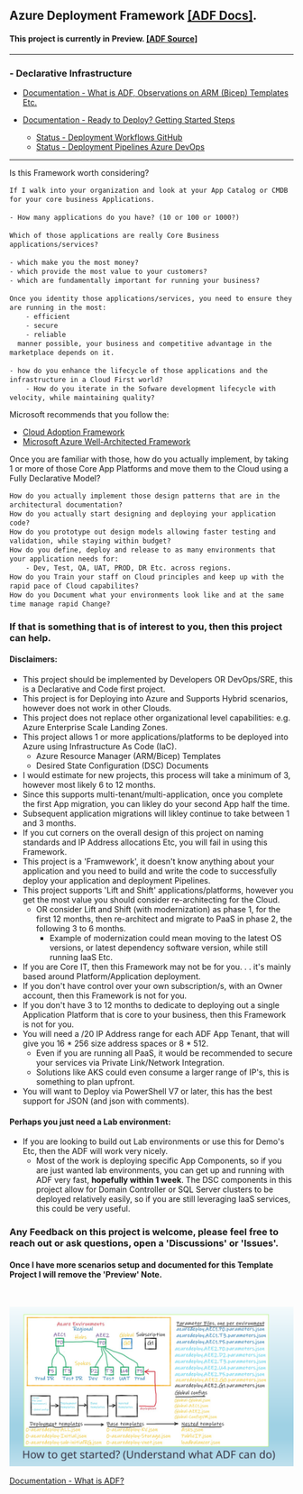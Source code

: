 
## Azure Deployment Framework [[ADF Docs]](https://brwilkinson.github.io/AzureDeploymentFramework/). 
#### This project is currently in Preview. [[ADF Source]](https://github.com/brwilkinson/AzureDeploymentFramework)
---
### - Declarative Infrastructure

- [Documentation - What is ADF, Observations on ARM (Bicep) Templates Etc.](./docs/ARM.md)
- [Documentation - Ready to Deploy? Getting Started Steps](./docs/Getting_Started.md)

    - [Status - Deployment Workflows GitHub](./docs/Deployment_Pipelines_GitHub.md)
    - [Status - Deployment Pipelines Azure DevOps](./docs/Deployment_Pipelines_DevOps.md)

---

Is this Framework worth considering?

    If I walk into your organization and look at your App Catalog or CMDB for your core business Applications.
    
    - How many applications do you have? (10 or 100 or 1000?)
    
    Which of those applications are really Core Business applications/services?
    
    - which make you the most money?
    - which provide the most value to your customers?
    - which are fundamentally important for running your business?
    
    Once you identity those applications/services, you need to ensure they are running in the most: 
        - efficient
        - secure
        - reliable
      manner possible, your business and competitive advantage in the marketplace depends on it.

    - how do you enhance the lifecycle of those applications and the infrastructure in a Cloud First world?
        - How do you iterate in the Sofware development lifecycle with velocity, while maintaining quality?

Microsoft recommends that you follow the:
- <a href="https://docs.microsoft.com/en-us/azure/cloud-adoption-framework/" target="_blank">Cloud Adoption Framework</a>
- <a href="https://docs.microsoft.com/en-us/azure/architecture/framework" target="_blank">Microsoft Azure Well-Architected Framework</a>

Once you are familiar with those, how do you actually implement, by taking 1 or more of those Core App Platforms and move them to the Cloud using a Fully Declarative Model? 
    
    How do you actually implement those design patterns that are in the architectural documentation?
    How do you actually start designing and deploying your application code?
    How do you prototype out design models allowing faster testing and validation, while staying within budget?
    How do you define, deploy and release to as many environments that your application needs for: 
        - Dev, Test, QA, UAT, PROD, DR Etc. across regions.
    How do you Train your staff on Cloud principles and keep up with the rapid pace of Cloud capabilites?
    How do you Document what your environments look like and at the same time manage rapid Change?

### If that is something that is of interest to you, then this project can help.

#### Disclaimers: 
- This project should be implemented by Developers OR DevOps/SRE, this is a Declarative and Code first project.
- This project is for Deploying into Azure and Supports Hybrid scenarios, however does not work in other Clouds.
- This project does not replace other organizational level capabilities: e.g. Azure Enterprise Scale Landing Zones.
- This project allows 1 or more applications/platforms to be deployed into Azure using Infrastructure As Code (IaC).
    - Azure Resource Manager (ARM/Bicep) Templates
    - Desired State Configuration (DSC) Documents
- I would estimate for new projects, this process will take a minimum of 3, however most likely 6 to 12 months.
- Since this supports multi-tenant/multi-application, once you complete the first App migration, you can likley do your second App half the time.
- Subsequent application migrations will likley continue to take between 1 and 3 months.
- If you cut corners on the overall design of this project on naming standards and IP Address allocations Etc, you will fail in using this Framework.
- This project is a 'Framwework', it doesn't know anything about your application and you need to build and write the code to successfully deploy your application and deployment Pipelines.
- This project supports 'Lift and Shift' applications/platforms, however you get the most value you should consider re-architecting for the Cloud.
    - OR consider Lift and Shift (with modernization) as phase 1, for the first 12 months, then re-architect and migrate to PaaS in phase 2, the following 3 to 6 months.
        - Example of modernization could mean moving to the latest OS versions, or latest dependency software version, while still running IaaS Etc.
- If you are Core IT, then this Framework may not be for you. . . it's mainly based around Platform/Application deployment.
- If you don't have control over your own subscription/s, with an Owner account, then this Framework is not for you.
- If you don't have 3 to 12 months to dedicate to deploying out a single Application Platform that is core to your business, then this Framework is not for you.
- You will need a /20 IP Address range for each ADF App Tenant, that will give you 16 * 256 size address spaces or 8 * 512.
    - Even if you are running all PaaS, it would be recommended to secure your services via Private Link/Network Integration.
    - Solutions like AKS could even consume a larger range of IP's, this is something to plan upfront.
- You will want to Deploy via PowerShell V7 or later, this has the best support for JSON (and json with comments).

#### Perhaps you just need a Lab environment:
- If you are looking to build out Lab environments or use this for Demo's Etc, then the ADF will work very nicely.
    - Most of the work is deploying specific App Components, so if you are just wanted lab environments, you can get up and running with ADF very fast, **hopefully within 1 week**. The DSC components in this project allow for Domain Controller or SQL Server clusters to be deployed relatively easily, so if you are still leveraging IaaS services, this could be very useful.

### Any Feedback on this project is welcome, please feel free to reach out or ask questions, open a 'Discussions' or 'Issues'.
#### Once I have more scenarios setup and documented for this Template Project I will remove the 'Preview' Note.

<br/>

![How](./docs/ADF/Slide5.SVG)

[Documentation - What is ADF?](./docs/ADF.md)





